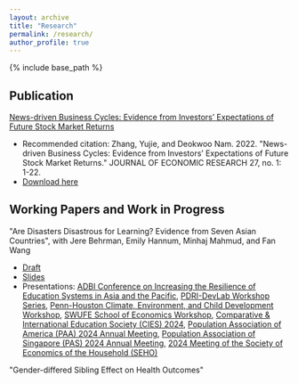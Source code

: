 ```yaml
---
layout: archive
title: "Research"
permalink: /research/
author_profile: true
---
```


<!-- 
{% if author.googlescholar %}
  You can also find my articles on <u><a href="{{author.googlescholar}}">my Google Scholar profile</a>.</u>
{% endif %}

{% include base_path %}

{% for post in site.publications reversed %}
  {% include archive-single.html %}
{% endfor %} 
-->

{% include base_path %}

Publication
--

[News-driven Business Cycles: Evidence from Investors’ Expectations of Future Stock Market Returns](https://papersearch.net/thesis/article.asp?key=3948237)
- Recommended citation: Zhang, Yujie, and Deokwoo Nam. 2022. "News-driven Business Cycles: Evidence from Investors’ Expectations of Future Stock Market Returns." JOURNAL OF ECONOMIC RESEARCH 27, no. 1: 1-22.
- [Download here](http://yujiezhangecon.github.io/files/research/ZhangNam/ZhangNam_00_main.pdf) <br>

Working Papers and Work in Progress
--

"Are Disasters Disastrous for Learning? Evidence from Seven Asian Countries", with Jere Behrman, Emily Hannum, Minhaj Mahmud, and Fan Wang 
- [Draft](http://yujiezhangecon.github.io/files/research/PrjRDSE/ZBHMWDisasterLearningAsia.pdf) <br>
- [Slides](http://yujiezhangecon.github.io/files/research/PrjRDSE/ADBI_MICS_presentation.pdf) <br>
- Presentations: 
[ADBI Conference on Increasing the Resilience of Education Systems in Asia and the Pacific](https://www.adb.org/news/events/increasing-the-resilience-of-education-systems-in-asia-and-the-pacific), 
[PDRI-DevLab Workshop Series](https://pdri-devlab.upenn.edu/event/pdri-devlab-workshop-series-emily-hannum/), 
[Penn-Houston Climate, Environment, and Child Development Workshop](https://www.pop.upenn.edu/events/2023/12/01/penn-houston-climate-environment-and-child-development-workshop), 
[SWUFE School of Economics Workshop](http://yujiezhangecon.github.io/files/research/PrjRDSE/SWUFE_workshop_231228.JPG),
[Comparative & International Education Society (CIES) 2024](https://convention2.allacademic.com/one/cies/cies24/index.php?cmd=Online+Program+View+Session&selected_session_id=2100746&PHPSESSID=38u1ksu0g9iurddg8ia8mn3du2), 
[Population Association of America (PAA) 2024 Annual Meeting](https://www.populationassociation.org/paa2024/call-for-papers), 
[Population Association of Singapore (PAS) 2024 Annual Meeting](https://www.sgpopulation.org/pas-2024),
[2024 Meeting of the Society of Economics of the Household (SEHO)](https://economics.smu.edu.sg/conference/seho2024)

"Gender-differed Sibling Effect on Health Outcomes" 

